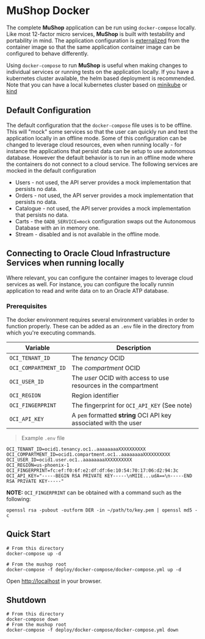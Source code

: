 # MuShop Docker

The complete **MuShop** application can be run using `docker-compose` locally.
Like most 12-factor micro services, **MuShop** is built with testability 
and portability in mind. The application configuration is [externalized](https://12factor.net/config) 
from the container image so that the same application container image can be configured 
to behave differently.  

Using `docker-compose` to run **MuShop** is useful when making changes to individual services or 
running tests on the application locally. If you have a kubernetes cluster available, the helm 
based deployment is recommended. Note that you can have a local kubernetes cluster based on [minikube](https://kubernetes.io/docs/tasks/tools/install-minikube/) or [kind](https://kind.sigs.k8s.io/)

## Default Configuration

The default configuration that the `docker-compose` file uses is to be offline.
This will "mock" some services so that the user can quickly run and test the 
application locally in an offline mode. 
Some of this configuration can be changed to leverage cloud resources, even when
running locally - for instance the applications that persist data can be setup to 
use autonomous database. However the default behavior is to run in an offline mode 
where the containers do not connect to a cloud service. The following services are 
mocked in the default configuration

- Users - not used, the API server provides a mock implementation that persists no data.
- Orders - not used, the API server provides a mock implementation that persists no data.
- Catalogue - not used, the API server provides a mock implementation that persists no data.
- Carts - the `OADB_SERVICE=mock` configuration swaps out the Autonomous Database with an in memory one.
- Stream - disabled and is not available in the offline mode.

## Connecting to Oracle Cloud Infrastructure Services when running locally

Where relevant, you can configure the container images to leverage cloud services as well. For instance, you can configure the locally runnin application to read and write data on to an Oracle ATP database.

### Prerequisites

The docker environment requires several environment variables in order to function
properly. These can be added as an `.env` file in the directory from which you're
executing commands.

| Variable             | Description                                                       |
| -------------------- | ----------------------------------------------------------------- |
| `OCI_TENANT_ID`      | The _tenancy_ OCID                                                |
| `OCI_COMPARTMENT_ID` | The _compartment_ OCID                                            |
| `OCI_USER_ID`        | The _user_ OCID with access to use resources in the compartment   |
| `OCI_REGION`         | Region identifier                                                 |
| `OCI_FINGERPRINT`    | The fingerprint for `OCI_API_KEY` (See note)                      |
| `OCI_API_KEY`        | A `pem` formatted **string** OCI API key associated with the user |

> Example `.env` file

```text
OCI_TENANT_ID=ocid1.tenancy.oc1..aaaaaaaaXXXXXXXXXX
OCI_COMPARTMENT_ID=ocid1.compartment.oc1..aaaaaaaaXXXXXXXXXX
OCI_USER_ID=ocid1.user.oc1..aaaaaaaaXXXXXXXXXX
OCI_REGION=us-phoenix-1
OCI_FINGERPRINT=fc:ef:f0:6f:e2:df:df:6e:10:54:70:17:06:d2:94:3c
OCI_API_KEY="-----BEGIN RSA PRIVATE KEY-----\nMIIE...udA==\n-----END RSA PRIVATE KEY-----"
```

**NOTE:** `OCI_FINGERPRINT` can be obtained with a command such as the following:

```shell
openssl rsa -pubout -outform DER -in ~/path/to/key.pem | openssl md5 -c
```

## Quick Start

```shell
# From this directory
docker-compose up -d

# From the mushop root
docker-compose -f deploy/docker-compose/docker-compose.yml up -d
```

Open [http://localhost](http://localhost) in your browser.

## Shutdown

```shell
# From this directory
docker-compose down
# From the mushop root
docker-compose -f deploy/docker-compose/docker-compose.yml down
```
